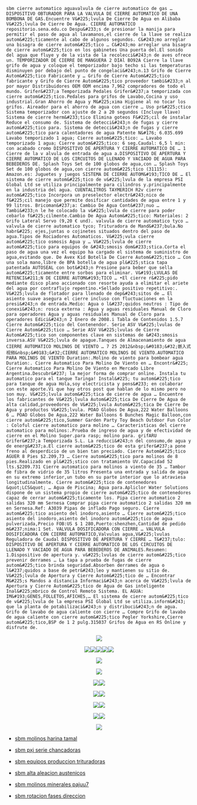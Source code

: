 
```
sbm cierre automatico aguavalvula de cierre automatico de gas … DISPOSITIVO OBTURADOR PARA LA VALVULA DE CIERRE AUTOMATICO DE UNA BOMBONA DE GAS.Encuentre V&#225;lvula De Cierre De Agua en Alibaba V&#225;lvula De Cierre De Agua. CIERRE AUTOMATICO repositorio.sena.edu.co Despu&#233;s de presionar la manija para permitir el paso de agua al lavamanos,el cierre de la llave se realiza autom&#225;ticamente al cabo de algunos segundos. C&#243;mo arreglar una bisagra de cierre autom&#225;tico … C&#243;mo arreglar una bisagra de cierre autom&#225;tico en los gabinetes Una puerta del.El sonido del agua que fluye y de la vista de la recolecci&#243;n de aves ofrece un. TEMPORIZADOR DE CIERRE DE MANGUERA 2 DIAl BO92A Cierre la llave grifo de agua y coloque el temporizador bajo techo si las temperaturas disminuyen por debajo del punto de congelaci&#243;n.13 Grifo de Cierre Autom&#225;tico Fabricante y … Grifo de Cierre Autom&#225;tico fabricante y Grifo de Cierre Autom&#225;tico proveedor tambi&#233;n al por mayor Distribuidores OEM ODM encima 7,962 compradores de todo el mundo. Grifer&#237;a Temporizada Pedales Grifer&#237;a temporizada con cierre autom&#225;tico.Pedales para grifos de Lavabo,Cocina y uso industrial.Gran Ahorro de Agua y M&#225;xima Higiene al no tocar los grifos. Aireador para el ahorro de agua con cierre … Uso pr&#225;ctico Sistema temporizador con ajuste de 2 a 20 segundos (Incluye llave) Sistema de cierre herm&#233;tico Elimina goteos F&#225;cil de instalar Reduce el consumo de. Sistema de detecci&#243;n de fugas y cierre autom&#225;tico para. Sistema de detecci&#243;n de fugas y cierre autom&#225;tico para calentadores de agua Patente N&#176; 6.035.699 Lavabo temporizado 1 agua; Cierre autom&#225;tico: … Lavabo temporizado 1 agua; Cierre autom&#225;tico: 6 seg.Caudal: 6,5 l min: con acabado cromo DISPOSITIVO DE APERTURA Y CIERRE AUTOMATICO DE … 1 Cierre de la v alvula de entrada de agua a.DISPOSITIVO DE APERTURA Y CIERRE AUTOMATICO DE LOS CIRCUITOS DE LLENADO Y VACIADO DE AGUA PARA BEBEDEROS DE. Splash Toys Set de 100 globos de agua,con … Splash Toys Set de 100 globos de agua,con cierre autom&#225;tico (31115): Amazon.es: Juguetes y juegos SISTEMA DE CIERRE AUTOM&#193;TICO DE … El sistema de cierre autom&#225;tico de v&#225;lvula de la empresa PSI Global Ltd se utiliza principalmente para cilindros y.principalmente en la industria del agua. CUENTALITROS TAYMERICH R2v cierre autom&#225;tico Incorpora un preselector electr&#243;nico de f&#225;cil manejo que permite dosificar cantidades de agua entre 1 y 99 litros. Bricoman&#237;a: Cambio De Agua Cont&#237;nuo … Tambi&#233;n le he colocado la v&#225;lvula de cierre para poder cebarlo f&#225;cilmente.Cambio De Agua Autom&#225;tico: Materiales: 2 Grifo Lateral Servo (9,20 € und). valvula de cierre automatico tyco … valvula de cierre automatico tyco; Trituradora de Mand&#237;bula.No habr&#225; ejes,juntas o cojinetes situados dentro del paso de agua.Tipos de Rociadores Automaticos. V&#225;vula cierre autom&#225;tico osmosis Agua y … V&#225;lvula de cierre autom&#225;tico para equipos de &#243;smosis dom&#233;stica.Corta el paso de agua una vez el equipo ha cargado el sistema de suministro de agua,evitando que. De Avex Kid Botella De Cierre Autom&#225;tico … Con una sola mano,libre de BPA botella de agua pl&#225;stica tapa patentada AUTOSEAL con bot&#243;n Presione para beber que sella autom&#225;ticamente entre sorbos para eliminar. V&#193;LVULAS DE RETENCI&#211;N DE CIERRE AUTOM&#193;TICO … •El cierre r&#225;pido mediante disco plano accionado con resorte ayuda a elimitar el ariete del agua por contraflujo repentino.•Sellado positivo repetitivo:. V&#225;lvula de flotador para llenado de dep&#243;sitos de … El asiento suave asegura el cierre incluso con fluctuaciones en la presi&#243;n de entrada.Medio: Agua o l&#237;quidos neutros : Tipo de conexi&#243;n: rosca externa : Agua y aguas residuales Manual de Cloro para operadores Agua y aguas residuales Manual de Cloro para operadores Edici&#243;n 2 Enero de 2008.i Tabla de Contenidos 1.5.7 Cierre Autom&#225;tico del Contenendor. Serie ASV V&#225;lvulas de Cierre Autom&#225;tico … Serie ASV V&#225;lvulas de Cierre Autom&#225;tico son componentes clave en sistemas de &#243;smosis inversa.ASV V&#225;lvula de apague.Tanques de Almacenamiento de agua CIERRE AUTOMATICO MOLINOS DE VIENTO … 7 25 2012&nbsp;&#0183;&#32;嵌入式视频&nbsp;&#0183;&#32;CIERRE AUTOMATICO MOLINOS DE VIENTO.AUTOMATICO PARA MOLINOS DE VIENTO Duration:.Molino de viento para bombear agua Duration:. Cierre Automatico Para Molino De Viento en … Encontr&#225; Cierre Automatico Para Molino De Viento en Mercado Libre Argentina.Descubr&#237; la mejor forma de comprar online. Instala tu automatico para el tanque Taringa! Instal&#225; tu autom&#225;tico para tanque de agua Hola,soy electricista y pens&#233; en colaborar con este aporte.Vi que hay otros post que hablan de lo mismo pero no son muy. V&#225;lvula autom&#225;tica de cierre de agua … Encuentre los fabricantes de V&#225;lvula Autom&#225;tica De Cierre De Agua de alta calidad,proveedores de V&#225;lvula Autom&#225;tica De Cierre De Agua y productos V&#225;lvula. POAO Globos De Agua,222 Water Balloons 6 … POAO Globos De Agua,222 Water Balloons 6 Bunches Magic Balloon,con cierre autom&#225;tico,Summer Garden Party Toy Beach Outdoor Fun Color : Coloful cierre automatico para molino … Caracteristicas del cierre automatico para molinos:.Prueba de ingreso de agua y de efectividad de cierre en el Molino Super.para rasp; molino para. grifARU Grifer&#237;a Temporizada S.L. La reducci&#243;n del consumo,de agua y de energ&#237;a.El cierre autom&#225;tico de esta grifer&#237;a pone freno al desperdicio de un bien tan preciado. Cierre Autom&#225;tico AGUER 8 Pies $2.209,73 … Cierre autom&#225;tico para molinos de 8 pies.Realizado en pl&#225;stico con tratamiento UV.Capacidad 52 lts.$2209.731 Cierre automatico para molinos a viento de 35 … Tambor de fibra de vidrio de 35 litros Presenta una entrada y salida de agua en su extremo inferior,un tubo en su parte interior que lo atraviesa longitudinalmente. Cierre autom&#225;tico de contenedores &quot;LCS&quot; … Agua de Piscina; Agua para.Apliclor Water Solutions dispone de un sistema propio de cierre autom&#225;tico de contenedores capaz de cerrar autom&#225;ticamente los. Pipa cierre automatico 2 salidas 320 mm Sernesa Comprar pipa cierre automatico 2 salidas 320 mm en Sernesa.Ref: A3039 Pipas de inflado Pago seguro. Cierre autom&#225;tico asiento del inodoro,asiento … Cierre autom&#225;tico asiento del inodoro,asiento del inodoro autom&#225;tico de agua pulverizada,Precio FOB:US $ 1 280,Puerto:shenzhen,Cantidad de pedido m&#237;nima:1 Set. VALVULA DOSIFICADORA CON CIERRE … VALVULA DOSIFICADORA CON CIERRE AUTOMATICO,Valvulas agua,V&#225;lvulas Reguladora de Caudal DISPOSITIVO DE APERTURA Y CIERRE … T&#237;tulo: DISPOSITIVO DE APERTURA Y CIERRE AUTOMATICO DE LOS CIRCUITOS DE LLENADO Y VACIADO DE AGUA PARA BEBEDEROS DE ANIMALES.Resumen: 1.Dispositivo de apertura y. v&#225;lvulas de cierre autom&#225;tico prevenir derrames … La tapa a prueba de fugas de cierre autom&#225;tico brinda seguridad.Absorben derrames de agua o l&#237;quidos a base de petr&#243;leo y mantienen su sitio de. V&#225;lvula de Apertura y Cierre Autom&#225;tico de … Encontrar M&#225;s Mandos a distancia Informaci&#243;n acerca de V&#225;lvula de Apertura y Cierre Autom&#225;tico de Agua de Gas inteligente Inal&#225;mbrico de Control Remoto Sistema. EL AGUA: IM&#193;GENES,FOLLETOS,AFICHES,… El sistema de cierre autom&#225;tico de v&#225;lvula de la empresa PSI Global Ltd se utiliza.inform&#243; que la planta de potabilizaci&#243;n y distribuci&#243;n de agua. Grifo de lavabo de agua caliente con cierre … Compre Grifo de lavabo de agua caliente con cierre autom&#225;tico Pegler Yorkshire,Cierre autom&#225;tico,BSP de 1 2 pulg.315037 Grifos de Agua en RS Online y disfrute de. 
```

<div align="center">

<a href="https://es-crusher.shibang-china.com/github&k=sbm+cierre+automatico+agua"><img src="https://static.shibang-china.com/es/crusher/logo.jpg"></a>

<a href="https://es-crusher.shibang-china.com/github&k=sbm+cierre+automatico+agua"><img src="https://static.shibang-china.com/es/crusher/index.jpg"></a><a href="https://es-crusher.shibang-china.com/material.htmlgithub&k=sbm+cierre+automatico+agua"><img src="https://static.shibang-china.com/es/crusher/material.jpg"></a><a href="https://es-crusher.shibang-china.com/application.htmlgithub&k=sbm+cierre+automatico+agua"><img src="https://static.shibang-china.com/es/crusher/application.jpg"></a><a href="https://es-crusher.shibang-china.com/aboutus.htmlgithub&k=sbm+cierre+automatico+agua"><img src="https://static.shibang-china.com/es/crusher/aboutus.jpg"></a><a href="https://es-crusher.shibang-china.com/contact.htmlgithub&k=sbm+cierre+automatico+agua"><img src="https://static.shibang-china.com/es/crusher/contact.jpg"></a>

<a href="https://es-crusher.shibang-china.com/github&k=sbm+cierre+automatico+agua"><img src="https://static.shibang-china.com/es/crusher/banner.jpg"></a>

<a href="https://swt.shibang-china.com/github&k=sbm+cierre+automatico+agua"><img src="https://static.shibang-china.com/es/crusher/text.jpg"></a>

<a href="https://swt.shibang-china.com/github&k=sbm+cierre+automatico+agua"><img src="https://static.shibang-china.com/es/crusher/chat.jpg"></a><a href="https://es-crusher.shibang-china.com/contact.htmlgithub&k=sbm+cierre+automatico+agua"><img src="https://static.shibang-china.com/es/crusher/message.jpg"></a>

<a href="https://es-crusher.shibang-china.com/products/pe.htmlgithub&k=sbm+cierre+automatico+agua"><img src="https://static.shibang-china.com/es/crusher/pe.jpg"></a><a href="https://es-crusher.shibang-china.com/products/pf.htmlgithub&k=sbm+cierre+automatico+agua"><img src="https://static.shibang-china.com/es/crusher/pf.jpg"></a>

<a href="https://es-crusher.shibang-china.com/products/hpt.htmlgithub&k=sbm+cierre+automatico+agua"><img src="https://static.shibang-china.com/es/crusher/hpt.jpg"></a><a href="https://es-crusher.shibang-china.com/products/vsi.htmlgithub&k=sbm+cierre+automatico+agua"><img src="https://static.shibang-china.com/es/crusher/vsi.jpg"></a>

<a href="https://es-crusher.shibang-china.com/products/klv.htmlgithub&k=sbm+cierre+automatico+agua"><img src="https://static.shibang-china.com/es/crusher/klv.jpg"></a><a href="https://es-crusher.shibang-china.com/products/portable.htmlgithub&k=sbm+cierre+automatico+agua"><img src="https://static.shibang-china.com/es/crusher/portable.jpg"></a>

<a href="https://swt.shibang-china.com/github&k=sbm+cierre+automatico+agua"><img src="https://static.shibang-china.com/es/crusher/case.jpg"></a>

</div>


* [sbm molinos harina tamal](sbm%20molinos%20harina%20tamal.md)

* [sbm pxj serie chancadoras](sbm%20pxj%20serie%20chancadoras.md)

* [sbm equipos produccion trituradoras](sbm%20equipos%20produccion%20trituradoras.md)

* [sbm alta aleacion austenicos](sbm%20alta%20aleacion%20austenicos.md)

* [sbm molinos minerales pajuu7](sbm%20molinos%20minerales%20pajuu7.md)

* [sbm rotacion fases direccion](sbm%20rotacion%20fases%20direccion.md)